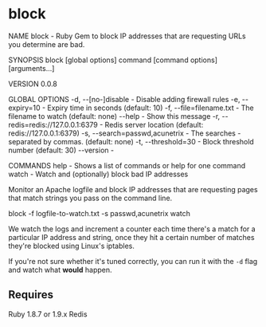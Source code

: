 block
=====

  NAME
      block - Ruby Gem to block IP addresses that are requesting URLs you determine are bad.

  SYNOPSIS
      block [global options] command [command options] [arguments...]

  VERSION
      0.0.8

  GLOBAL OPTIONS
      -d, --[no-]disable                 - Disable adding firewall rules
      -e, --expiry=10                    - Expiry time in seconds (default: 10)
      -f, --file=filename.txt            - The filename to watch (default: none)
      --help                             - Show this message
      -r, --redis=redis://127.0.0.1:6379 - Redis server location (default: redis://127.0.0.1:6379)
      -s, --search=passwd,acunetrix      - The searches - separated by commas. (default: none)
      -t, --threshold=30                 - Block threshold number (default: 30)
      --version                          - 

  COMMANDS
      help  - Shows a list of commands or help for one command
      watch - Watch and (optionally) block bad IP addresses

Monitor an Apache logfile and block IP addresses that are requesting pages that match strings you pass on the command line.

  block -f logfile-to-watch.txt -s passwd,acunetrix watch
  
We watch the logs and increment a counter each time there's a match for a particular IP address and string, once they hit a certain number of matches they're blocked using Linux's iptables.

If you're not sure whether it's tuned correctly, you can run it with the `-d` flag and watch what **would** happen.

Requires
--------

Ruby 1.8.7 or 1.9.x
Redis